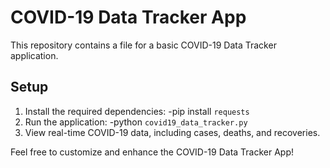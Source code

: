 
# COVID-19 Data Tracker App

This repository contains a file for a basic COVID-19 Data Tracker application.

## Setup

1. Install the required dependencies:
-pip install `requests`
2. Run the application:
-python `covid19_data_tracker.py`
3. View real-time COVID-19 data, including cases, deaths, and recoveries.

Feel free to customize and enhance the COVID-19 Data Tracker App!
